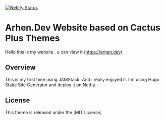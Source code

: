 [![Netlify Status](https://api.netlify.com/api/v1/badges/484c773f-1085-410e-81e2-e90ae759b1e6/deploy-status)](https://app.netlify.com/sites/arhen/deploys)

# Arhen.Dev Website based on Cactus Plus Themes

Hello this is my website . u can view it (https://arhen.dev)

## Overview
This is my first time using JAMStack. And i really enjoyed it.
I'm using Hugo Static Site Generator and deploy it on Netfly.

## License
This theme is released under the [MIT License]
